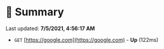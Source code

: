 # 📖 Summary
Last updated: **7/5/2021, 4:56:17 AM**

- `GET` [https://google.com](https://google.com) - **Up** (122ms)

